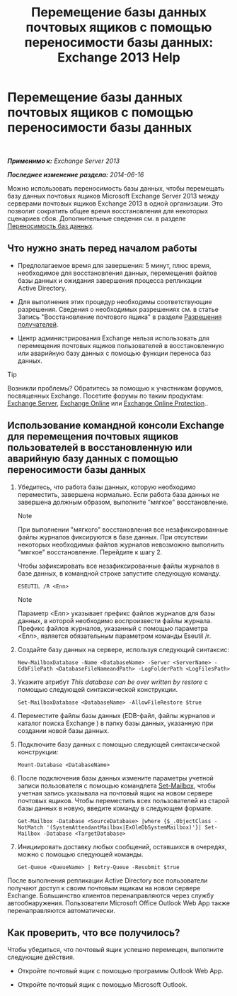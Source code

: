 ﻿---
title: 'Перемещение базы данных почтовых ящиков с помощью переносимости базы данных: Exchange 2013 Help'
TOCTitle: Перемещение базы данных почтовых ящиков с помощью переносимости базы данных
ms:assetid: a765ead1-43bc-4786-ae93-1835cacfc8fc
ms:mtpsurl: https://technet.microsoft.com/ru-ru/library/Dd876926(v=EXCHG.150)
ms:contentKeyID: 51408059
ms.date: 04/30/2018
mtps_version: v=EXCHG.150
ms.translationtype: HT
---

# Перемещение базы данных почтовых ящиков с помощью переносимости базы данных

 

_**Применимо к:** Exchange Server 2013_

_**Последнее изменение раздела:** 2014-06-16_

Можно использовать переносимость базы данных, чтобы перемещать базу данных почтовых ящиков Microsoft Exchange Server 2013 между серверами почтовых ящиков Exchange 2013 в одной организации. Это позволит сократить общее время восстановления для некоторых сценариев сбоя. Дополнительные сведения см. в разделе [Переносимость баз данных](database-portability-exchange-2013-help.md).

## Что нужно знать перед началом работы

  - Предполагаемое время для завершения: 5 минут, плюс время, необходимое для восстановления данных, перемещения файлов базы данных и ожидания завершения процесса репликации Active Directory.

  - Для выполнения этих процедур необходимы соответствующие разрешения. Сведения о необходимых разрешениях см. в статье Запись "Восстановление почтового ящика" в разделе [Разрешения получателей](recipients-permissions-exchange-2013-help.md).

  - Центр администрирования Exchange нельзя использовать для перемещения почтовых ящиков пользователей в восстановленную или аварийную базу данных с помощью функции переноса баз данных.

> [!TIP]  
> Возникли проблемы? Обратитесь за помощью к участникам форумов, посвященных Exchange. Посетите форумы по таким продуктам: <a href="https://go.microsoft.com/fwlink/p/?linkid=60612">Exchange Server</a>, <a href="https://go.microsoft.com/fwlink/p/?linkid=267542">Exchange Online</a> или <a href="https://go.microsoft.com/fwlink/p/?linkid=285351">Exchange Online Protection</a>..


## Использование командной консоли Exchange для перемещения почтовых ящиков пользователей в восстановленную или аварийную базу данных с помощью переносимости базы данных

1.  Убедитесь, что работа базы данных, которую необходимо переместить, завершена нормально. Если работа база данных не завершена должным образом, выполните "мягкое" восстановление.
    
    > [!NOTE]  
    > При выполнении &quot;мягкого&quot; восстановления все незафиксированные файлы журналов фиксируются в базе данных. При отсутствии некоторых необходимых файлов журналов невозможно выполнить &quot;мягкое&quot; восстановление. Перейдите к шагу 2.
    
    Чтобы зафиксировать все незафиксированные файлы журналов в базе данных, в командной строке запустите следующую команду.
    
        ESEUTIL /R <Enn>
    
    > [!NOTE]  
    > Параметр &lt;E<em>nn</em>&gt; указывает префикс файлов журналов для базы данных, в которой необходимо воспроизвести файлы журнала. Префикс файлов журналов, указанный с помощью параметра &lt;E<em>nn</em>&gt;, является обязательным параметром команды Eseutil /r.


2.  Создайте базу данных на сервере, используя следующий синтаксис:
    
        New-MailboxDatabase -Name <DatabaseName> -Server <ServerName> -EdbFilePath <DatabaseFileNameandPath> -LogFolderPath <LogFilesPath>

3.  Укажите атрибут *This database can be over written by restore* с помощью следующей синтаксической конструкции.
    
        Set-MailboxDatabase <DatabaseName> -AllowFileRestore $true

4.  Переместите файлы базы данных (EDB-файл, файлы журналов и каталог поиска Exchange ) в папку базы данных, указанную при создании новой базы данных.

5.  Подключите базу данных с помощью следующей синтаксической конструкции:
    
        Mount-Database <DatabaseName>

6.  После подключения базы данных измените параметры учетной записи пользователя с помощью командлета [Set-Mailbox](https://technet.microsoft.com/ru-ru/library/bb123981\(v=exchg.150\)), чтобы учетная запись указывала на почтовый ящик на новом сервере почтовых ящиков. Чтобы переместить всех пользователей из старой базы данных в новую, введите команду в следующем формате.
    
        Get-Mailbox -Database <SourceDatabase> |where {$_.ObjectClass -NotMatch '(SystemAttendantMailbox|ExOleDbSystemMailbox)'}| Set-Mailbox -Database <TargetDatabase>

7.  Инициировать доставку любых сообщений, оставшихся в очередях, можно с помощью следующей команды.
    
        Get-Queue <QueueName> | Retry-Queue -Resubmit $true

После выполнения репликации Active Directory все пользователи получают доступ к своим почтовым ящикам на новом сервере Exchange. Большинство клиентов перенаправляются через службу автообнаружения. Пользователи Microsoft Office Outlook Web App также перенаправляются автоматически.

## Как проверить, что все получилось?

Чтобы убедиться, что почтовый ящик успешно перемещен, выполните следующие действия.

  - Откройте почтовый ящик с помощью программы Outlook Web App.

  - Откройте почтовый ящик с помощью Microsoft Outlook.

